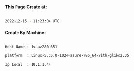 
   
#### This Page Create at:

```bash

2022-12-15 - 11:23:04 UTC

```

#### Create By Machine:

```bash

Host Name : fv-az280-651

platform  : Linux-5.15.0-1024-azure-x86_64-with-glibc2.35

Ip Local  : 10.1.1.44

```

